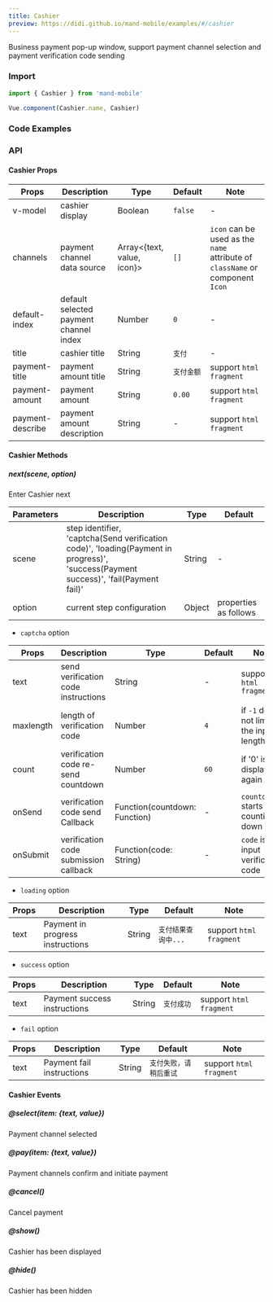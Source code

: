 ```yaml
---
title: Cashier
preview: https://didi.github.io/mand-mobile/examples/#/cashier
---
```


Business payment pop-up window, support payment channel selection and payment verification code sending

### Import

```javascript
import { Cashier } from 'mand-mobile'

Vue.component(Cashier.name, Cashier)
```

### Code Examples
<!-- DEMO -->

### API

#### Cashier Props
|Props | Description | Type | Default | Note|
|----|-----|------|------|------|
|v-model|cashier display|Boolean|`false`|-|
|channels|payment channel data source|Array<{text, value, icon}>|`[]`|`icon` can be used as the `name` attribute of `className` or component `Icon`|
|default-index|default selected payment channel index|Number|`0`|-|
|title|cashier title|String|`支付`|-|
|payment-title|payment amount title|String|`支付金额`|support `html fragment`|
|payment-amount|payment amount|String|`0.00`|support `html fragment`|
|payment-describe|payment amount description|String|-|support `html fragment`|

#### Cashier Methods

##### next(scene, option)
Enter Cashier next

|Parameters | Description | Type | Default|
|----|-----|------|------|
| scene | step identifier, 'captcha(Send verification code)', 'loading(Payment in progress)', 'success(Payment success)', 'fail(Payment fail)' | String |-|
| option | current step configuration | Object |properties as follows|

* `captcha` option

|Props | Description | Type | Default | Note|
|----|-----|------|------|------|
|text|send verification code instructions | String |-|support `html fragment`|
|maxlength|length of verification code | Number  |`4`|if `-1` does not limit the input length|
|count|verification code re-send countdown | Number  |`60`|if '0' is not displayed again|
|onSend|verification code send Callback | Function(countdown: Function) |-|`countdown` starts counting down|
|onSubmit|verification code submission callback | Function(code: String) |-|`code` is the input verification code|

* `loading` option

|Props | Description | Type | Default | Note|
|----|-----|------|------|------|
|text|Payment in progress instructions | String |`支付结果查询中...`|support `html fragment`|

* `success` option

|Props | Description | Type | Default | Note|
|----|-----|------|------|------|
|text|Payment success instructions | String |`支付成功`|support `html fragment`|

* `fail` option

|Props | Description | Type | Default | Note|
|----|-----|------|------|------|
|text|Payment fail instructions | String |`支付失败，请稍后重试`|support `html fragment`|

#### Cashier Events

##### @select(item: {text, value})
Payment channel selected

##### @pay(item: {text, value})
Payment channels confirm and initiate payment

##### @cancel()
Cancel payment

##### @show()
Cashier has been displayed

##### @hide()
Cashier has been hidden
